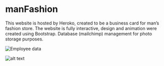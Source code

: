 # manFashion

This website is hosted by Heroko, created to be a business card for man’s fashion store.                                                                         The website is fully interactive, design and animation were created using Bootstrap.                                                                       Database (mailchimp) management for photo storage purposes. 

<img src="[/repository/assets/employee.png](https://github.com/saar1221/manFashion/blob/master/New%20folder/Capture.PNG)" alt="Employee data" title="Employee Data title">

![alt text]([https://github.com/saar1221/manFashion/blob/master/New%20folder/Capture.PNG])
